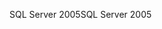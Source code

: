 <span data-ttu-id="205a5-101">SQL Server 2005</span><span class="sxs-lookup"><span data-stu-id="205a5-101">SQL Server 2005</span></span>